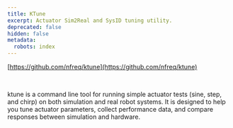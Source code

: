 ```yaml
---
title: KTune
excerpt: Actuator Sim2Real and SysID tuning utility.
deprecated: false
hidden: false
metadata:
  robots: index
---
```

[https://github.com/nfreq/ktune](https://github.com/nfreq/ktune)

<br />

ktune is a command line tool for running simple actuator tests (sine, step, and chirp) on both simulation and real robot systems. It is designed to help you tune actuator parameters, collect performance data, and compare responses between simulation and hardware.